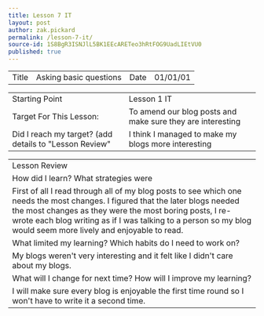 ```yaml
---
title: Lesson 7 IT
layout: post
author: zak.pickard
permalink: /lesson-7-it/
source-id: 1S8BgR3ISNJlL5BK1EEcARETeo3hRtFOG9UadLIEtVU0
published: true
---
```

<table>
  <tr>
    <td>Title</td>
    <td>Asking basic questions</td>
    <td>Date</td>
    <td>01/01/01</td>
  </tr>
</table>


<table>
  <tr>
    <td>Starting Point</td>
    <td>Lesson 1 IT</td>
  </tr>
  <tr>
    <td>Target For This Lesson:</td>
    <td>To amend our blog posts and make sure they are interesting </td>
  </tr>
  <tr>
    <td>Did I reach my target? 
(add details to "Lesson Review"</td>
    <td>I think I managed to make my blogs more interesting</td>
  </tr>
</table>


<table>
  <tr>
    <td>Lesson Review</td>
  </tr>
  <tr>
    <td>How did I learn? What strategies were </td>
  </tr>
  <tr>
    <td>First of all I read through all of my blog posts to see which one needs the most changes. I figured that the later blogs needed the most changes as they were the most boring posts, I re-wrote each blog writing as if I was talking to a person so my blog would seem more lively and enjoyable to read.</td>
  </tr>
  <tr>
    <td>What limited my learning? Which habits do I need to work on? </td>
  </tr>
  <tr>
    <td>My blogs weren't very interesting and it felt like I didn't care about my blogs.</td>
  </tr>
  <tr>
    <td>What will I change for next time? How will I improve my learning?</td>
  </tr>
  <tr>
    <td>I will make sure every blog is enjoyable the first time round so I won't have to write it a second time.</td>
  </tr>
</table>


